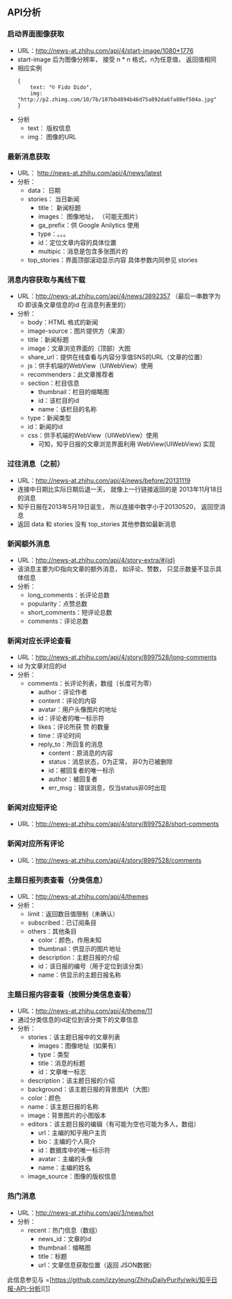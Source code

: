 
## API分析

### 启动界面图像获取
+ URL：http://news-at.zhihu.com/api/4/start-image/1080*1776
+ start-image 后为图像分辨率， 接受 n * n 格式，n为任意值， 返回值相同
+ 相应实例 
	``` stylus
	{
		text: "© Fido Dido",
		img: "http://p2.zhimg.com/10/7b/107bb4894b46d75a892da6fa80ef504a.jpg"
	}
	```
+ 分析
	+ text： 版权信息
	+ img： 图像的URL

### 最新消息获取

+ URL： http://news-at.zhihu.com/api/4/news/latest
+ 分析：
	+ data： 日期
	+ stories： 当日新闻
		+ title： 新闻标题
		+ images： 图像地址， （可能无图片）
		+ ga_prefix：供 Google Anilytics 使用
		+ type：。。。
		+ id：定位文章内容的具体位置
		+ multipic：消息是包含多张图片的
	+ top_stories：界面顶部滚动显示内容 具体参数内同参见 stories

### 消息内容获取与离线下载

+ URL：http://news-at.zhihu.com/api/4/news/3892357 （最后一串数字为ID 即该条文章信息的id 在消息列表里的）
+ 分析：
	+ body：HTML 格式的新闻
	+ image-source：图片提供方（来源）
	+ title：新闻标题
	+ image：文章浏览界面的（顶部）大图
	+ share_url：提供在线查看与内容分享值SNS的URL（文章的位置）
	+ js：供手机端的WebView（UIWebView）使用
	+ recommenders：此文章推荐者
	+ section：栏目信息
		+ thumbnail：栏目的缩略图
		+ id：该栏目的id
		+ name：该栏目的名称
	+ type：新闻类型
	+ id：新闻的id
	+ css：供手机端的WebView（UIWebView）使用
		+ 可知，知乎日报的文章浏览界面利用 WebView(UIWebView) 实现

### 过往消息（之前）

+ URL：http://news-at.zhihu.com/api/4/news/before/20131119
+ 连接中日期比实际日期后退一天， 就像上一行链接返回的是 2013年11月18日的消息
+ 知乎日报在2013年5月19日诞生， 所以连接中数字小于20130520， 返回空消息
+ 返回 data 和 stories 没有 top_stories 其他参数如最新消息

### 新闻额外消息

+ URL：http://news-at.zhihu.com/api/4/story-extra/#{id}
+ 该消息主要为ID指向文章的额外消息， 如评论、赞数， 只显示数量不显示具体信息
+ 分析：
	+ long_comments：长评论总数
	+ popularity：点赞总数
	+ short_comments：短评论总数
	+ comments：评论总数

### 新闻对应长评论查看

+ URL：http://news-at.zhihu.com/api/4/story/8997528/long-comments
+ id 为文章对应的id
+ 分析：
	+ comments：长评论列表，数组（长度可为零）
		+ author：评论作者
		+ content：评论的内容
		+ avatar：用户头像图片的地址
		+ id：评论者的唯一标示符
		+ likes：评论所获 赞 的数量
		+ time：评论时间
		+ reply_to：所回复的消息
			+ content：原消息的内容
			+ status：消息状态，0为正常， 非0为已被删除
			+ id：被回复者的唯一标示
			+ author：被回复者
			+ err_msg：错误消息，仅当status非0时出现

### 新闻对应短评论
+ URL：http://news-at.zhihu.com/api/4/story/8997528/short-comments

### 新闻对应所有评论
+ URL：http://news-at.zhihu.com/api/4/story/8997528/comments

### 主题日报列表查看（分类信息）

+ URL：http://news-at.zhihu.com/api/4/themes
+ 分析：
	+ limit：返回数目值限制（未确认）
	+ subscribed：已订阅条目
	+ others：其他条目
		+ color：颜色，作用未知
		+ thumbnail：供显示的图片地址
		+ description：主题日报的介绍
		+ id：该日报的编号（用于定位到该分类）
		+ name：供显示的主题日报名称

### 主题日报内容查看（按照分类信息查看）

+ URL：http://news-at.zhihu.com/api/4/theme/11
+ 通过分类信息的id定位到该分类下的文章信息
+ 分析：
	+ stories：该主题日报中的文章列表
		+ images：图像地址（如果有）
		+ type：类型
		+ title：消息的标题
		+ id：文章唯一标志
	+ description：该主题日报的介绍
	+ background：该主题日报的背景图片（大图）
	+ color：颜色
	+ name：该主题日报的名称
	+ image：背景图片的小图版本
	+ editors：该主题日报的编辑（有可能为空也可能为多人，数组）
		+ url：主编的知乎用户主页
		+ bio：主编的个人简介
		+ id：数据库中的唯一标示符
		+ avatar：主编的头像
		+ name：主编的姓名
	+ image_source：图像的版权信息

### 热门消息

+ URL：http://news-at.zhihu.com/api/3/news/hot
+ 分析： 
	+ recent：热门信息（数组）
		+ news_id：文章的id
		+ thumbnail：缩略图
		+ title：标题
		+ url：文章信息获取位置（返回 JSON数据）



此信息参见与 
=[https://github.com/izzyleung/ZhihuDailyPurify/wiki/知乎日报-API-分析][1]


  [1]: https://github.com/izzyleung/ZhihuDailyPurify/wiki/%E7%9F%A5%E4%B9%8E%E6%97%A5%E6%8A%A5-API-%E5%88%86%E6%9E%90